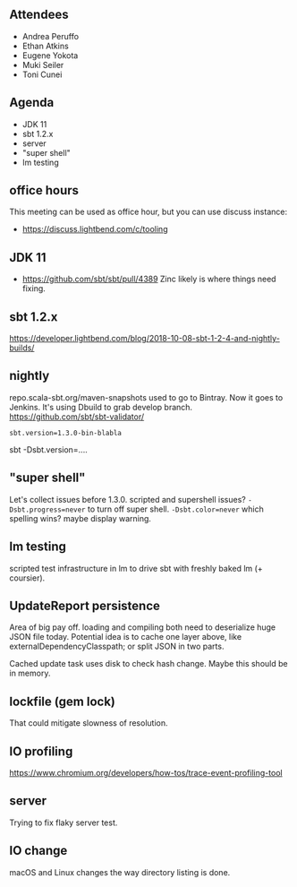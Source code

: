 ## Attendees

- Andrea Peruffo
- Ethan Atkins
- Eugene Yokota
- Muki Seiler
- Toni Cunei

## Agenda

- JDK 11
- sbt 1.2.x
- server
- "super shell"
- lm testing

## office hours

This meeting can be used as office hour, but you can use discuss instance:

- https://discuss.lightbend.com/c/tooling

## JDK 11

- https://github.com/sbt/sbt/pull/4389
Zinc likely is where things need fixing.

## sbt 1.2.x

https://developer.lightbend.com/blog/2018-10-08-sbt-1-2-4-and-nightly-builds/

## nightly

repo.scala-sbt.org/maven-snapshots used to go to Bintray.
Now it goes to Jenkins.
It's using Dbuild to grab develop branch.
https://github.com/sbt/sbt-validator/

```
sbt.version=1.3.0-bin-blabla
```

sbt -Dsbt.version=....

## "super shell"

Let's collect issues before 1.3.0.
scripted and supershell issues?
`-Dsbt.progress=never` to turn off super shell.
`-Dsbt.color=never`
which spelling wins? maybe display warning.

## lm testing

scripted test infrastructure in lm to drive sbt with freshly baked lm (+ coursier).

## UpdateReport persistence

Area of big pay off.
loading and compiling both need to deserialize huge JSON file today.
Potential idea is to cache one layer above, like externalDependencyClasspath; or split JSON in two parts.

Cached update task uses disk to check hash change.
Maybe this should be in memory.

## lockfile (gem lock)

That could mitigate slowness of resolution.

## IO profiling

https://www.chromium.org/developers/how-tos/trace-event-profiling-tool

## server

Trying to fix flaky server test.

## IO change

macOS and Linux changes the way directory listing is done.

